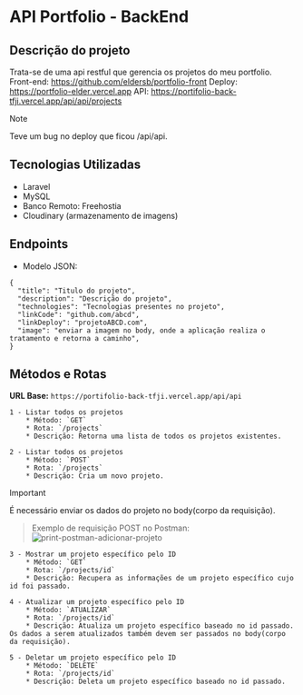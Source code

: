 # API Portfolio - BackEnd

## Descrição do projeto
Trata-se de uma api restful que gerencia os projetos do meu portfolio.
Front-end: https://github.com/eldersb/portfolio-front
Deploy: https://portfolio-elder.vercel.app
API: https://portifolio-back-tfji.vercel.app/api/api/projects

> [!NOTE]  
> Teve um bug no deploy que ficou /api/api.

## Tecnologias Utilizadas 
* Laravel
* MySQL
* Banco Remoto: Freehostia
* Cloudinary (armazenamento de imagens)

## Endpoints
* Modelo JSON:
```  
{
  "title": "Titulo do projeto",
  "description": "Descrição do projeto",
  "technologies": "Tecnologias presentes no projeto",
  "linkCode": "github.com/abcd",
  "linkDeploy": "projetoABCD.com",
  "image": "enviar a imagem no body, onde a aplicação realiza o tratamento e retorna a caminho",
}
```
## Métodos e Rotas

**URL Base:**  `https://portifolio-back-tfji.vercel.app/api/api`

```
1 - Listar todos os projetos 
    * Método: `GET` 
    * Rota: `/projects` 
    * Descrição: Retorna uma lista de todos os projetos existentes. 
```
```
2 - Listar todos os projetos 
    * Método: `POST` 
    * Rota: `/projects`
    * Descrição: Cria um novo projeto. 
```

> [!IMPORTANT]
>  É necessário enviar os dados do projeto no body(corpo da requisição).
    
> Exemplo de requisição POST no Postman:
![print-postman-adicionar-projeto](https://github.com/user-attachments/assets/2cc4a744-ba6a-46bf-bcc5-f6cc8afa5958)

```
3 - Mostrar um projeto específico pelo ID 
    * Método: `GET`
    * Rota: `/projects/id` 
    * Descrição: Recupera as informações de um projeto específico cujo id foi passado. 
```  
```
4 - Atualizar um projeto específico pelo ID 
    * Método: `ATUALIZAR` 
    * Rota: `/projects/id` 
    * Descrição: Atualiza um projeto específico baseado no id passado. Os dados a serem atualizados também devem ser passados no body(corpo da requisição).
```
```   
5 - Deletar um projeto específico pelo ID 
    * Método: `DELETE` 
    * Rota: `/projects/id` 
    * Descrição: Deleta um projeto específico baseado no id passado.
```
